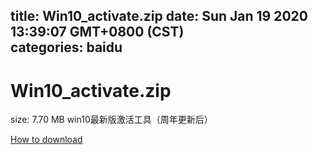 
title: Win10_activate.zip
date: Sun Jan 19 2020 13:39:07 GMT+0800 (CST)    
categories: baidu
---

# Win10_activate.zip
size: 7.70 MB
 win10最新版激活工具（周年更新后）
 

[How to download](https://bpcam.bemobtrk.com/go/2ceec3aa-1ca2-46d6-b9ff-aaa5c184517c?jno=4600)